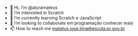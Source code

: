 - 👋 Hi, I’m @aluramateus
- 👀 I’m interested in  Scratch
- 🌱 I’m currently learning  Scratch e  JavaScript
- 💞️ I’m looking to collaborate em  programação conhecer mais
- 📫 How to reach me matetus.jose.lima@escola.pr.gov.br 
